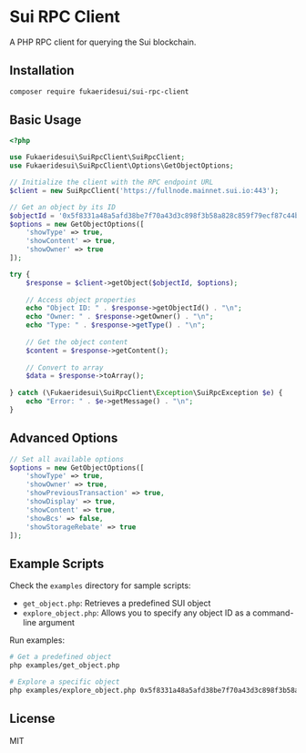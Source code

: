 # Sui RPC Client

A PHP RPC client for querying the Sui blockchain.

## Installation

```bash
composer require fukaeridesui/sui-rpc-client
```

## Basic Usage

```php
<?php

use Fukaeridesui\SuiRpcClient\SuiRpcClient;
use Fukaeridesui\SuiRpcClient\Options\GetObjectOptions;

// Initialize the client with the RPC endpoint URL
$client = new SuiRpcClient('https://fullnode.mainnet.sui.io:443');

// Get an object by its ID
$objectId = '0x5f8331a48a5afd38be7f70a43d3c898f3b58a828c859f79ecf87c44b2856ac94';
$options = new GetObjectOptions([
    'showType' => true,
    'showContent' => true,
    'showOwner' => true
]);

try {
    $response = $client->getObject($objectId, $options);
    
    // Access object properties
    echo "Object ID: " . $response->getObjectId() . "\n";
    echo "Owner: " . $response->getOwner() . "\n";
    echo "Type: " . $response->getType() . "\n";
    
    // Get the object content
    $content = $response->getContent();
    
    // Convert to array
    $data = $response->toArray();
    
} catch (\Fukaeridesui\SuiRpcClient\Exception\SuiRpcException $e) {
    echo "Error: " . $e->getMessage() . "\n";
}
```

## Advanced Options

```php
// Set all available options
$options = new GetObjectOptions([
    'showType' => true,
    'showOwner' => true,
    'showPreviousTransaction' => true,
    'showDisplay' => true,
    'showContent' => true,
    'showBcs' => false,
    'showStorageRebate' => true
]);
```

## Example Scripts

Check the `examples` directory for sample scripts:

- `get_object.php`: Retrieves a predefined SUI object
- `explore_object.php`: Allows you to specify any object ID as a command-line argument

Run examples:

```bash
# Get a predefined object
php examples/get_object.php

# Explore a specific object
php examples/explore_object.php 0x5f8331a48a5afd38be7f70a43d3c898f3b58a828c859f79ecf87c44b2856ac94
```

## License

MIT